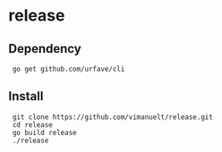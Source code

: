 # release

## Dependency
```
 go get github.com/urfave/cli
```

## Install
```
 git clone https://github.com/vimanuelt/release.git
 cd release
 go build release
 ./release
```
